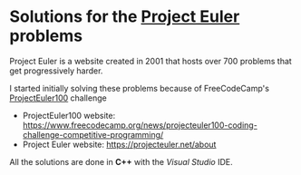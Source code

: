 # Solutions for the [Project Euler](https://projecteuler.net/about) problems

Project Euler is a website created in 2001 that hosts over 700 problems that get progressively harder.

I started initially solving these problems because of FreeCodeCamp's [ProjectEuler100](https://www.freecodecamp.org/news/projecteuler100-coding-challenge-competitive-programming/) challenge

- ProjectEuler100 website: <https://www.freecodecamp.org/news/projecteuler100-coding-challenge-competitive-programming/>
- Project Euler website: <https://projecteuler.net/about>

All the solutions are done in **C++** with the _Visual Studio_ IDE.